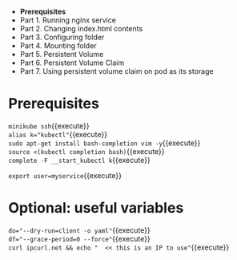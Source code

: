 * **Prerequisites**
* Part 1. Running nginx service
* Part 2. Changing index.html contents
* Part 3. Configuring folder
* Part 4. Mounting folder
* Part 5. Persistent Volume
* Part 6. Persistent Volume Claim
* Part 7. Using persistent volume claim on pod as its storage

# Prerequisites

`minikube ssh`{{execute}}  
`alias k="kubectl"`{{execute}}  
`sudo apt-get install bash-completion vim -y`{{execute}}  
`source <(kubectl completion bash)`{{execute}}  
`complete -F __start_kubectl k`{{execute}}  
  
`export user=myservice`{{execute}}  

# Optional: useful variables
`do="--dry-run=client -o yaml"`{{execute}}  
`df="--grace-period=0 --force"`{{execute}}  
`curl ipcurl.net && echo "  << this is an IP to use"`{{execute}}  
